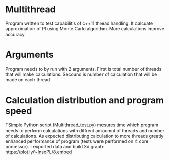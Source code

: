 # Multithread
Program written to test capabilitis of c++11 thread handling.
It calcuate approximation of PI using Monte Carlo algorithm. More calculations improve accuracy.

# Arguments
Program needs to by run with 2 arguments. 
First is total number of threads that will make calculations. 
Secound is number of calculation that will be made on each thread

# Calculation distribution and program speed
TSimple Python script (Multithread_test.py) mesures time which program needs to perform calculations with diffrent amoumnt of threads and number of calculations. As expected distributing calculation to more threads greatly enhanced performance of program (tests were performed on 4 core porcessor). I exported data and build 3d graph:
https://plot.ly/~InsoPL/8.embed
